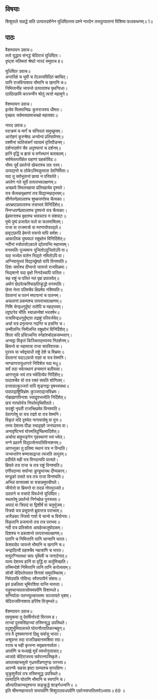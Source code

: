 ## विषयाः

शिशुपाले सन्नद्धे सति उत्पातदर्शनेन युधिष्ठिरस्य प्रश्ने नारदेन तत्तदुत्पातानां विशिष्य फलकथनम्॥ 1॥

## पाठः

वैशम्पायन उवाच॥  
ततो युद्धाय संनद्धं चेदिराजं युधिष्ठिरः।  
दृष्ट्वा मतिमतां श्रेष्ठो नारदं समुवाच ह॥  

युधिष्ठिर उवाच॥  
अन्तरिक्षे च भूमौ च तेऽस्त्यविदितं क्वचित्।  
यानि राजविनाशाय भौमानि च खगानि च॥  
निमित्तानीह जायन्ते उत्पाताश्च पृथग्विधाः।  
एतदित्छामि कार्त्स्न्येन श्रोतुं त्वत्तो महामुने॥  

वैशम्पायन उवाच।  
इत्येवं मितमान्विप्रः कुरुराजस्य धीमतः।  
पृच्छतः सर्वमव्यग्रमाचचक्षे महायशाः॥  

नारद उवाच॥  
पराक्रमं च मार्गं च संनिपातं समुच्छ्रयम्।  
आरोहणं कुरुश्रेष्ठ अन्योन्यं प्रतिसर्पणम्॥  
पश्मीनां व्यतिसंसर्गं व्यायामं वृत्तिपीडनम्।  
दर्शनादर्शनं चैव अदृश्यानां च दर्शनम्॥  
हानिं वृद्धिं च ह्रासं च वर्णस्थानं बलाबलम्।  
सर्वमेतत्परीक्षेत ग्रहाणां ग्रहकोविदः॥  
भौमाः पूर्वं प्रवर्तन्ते खेचराश्च ततः परम्।  
उत्पद्यन्ते च लोकेऽस्मिन्नुत्पाता देवनिर्मिताः॥  
यदा तु सर्वभूतानां छाया न परिवर्तते।  
अपरेण गते सूर्ये तत्पराभवलक्षणम्॥  
अच्छाये विमलच्छाया प्रतिच्छायेव दृश्यते।  
यत्र चैत्यकवृक्षाणां तत्र विद्यान्महद्भयम्॥  
शीर्णपर्णप्रवालाश्च शुष्कपर्णाश्च चैत्यकाः।  
अपभ्रष्टप्रवालाश्च तत्राभावं विनिर्दिशेत्॥  
स्निग्धपर्णप्रवालाश्च दृश्यन्ते यत्र चैत्यकाः।  
ईहमानाश्च वृक्षाश्च भावस्तत्र न संशयटः॥  
पुष्पे पुष्पं प्रजायेत फले वा फलमाश्रितम्।  
राजा वा राजमात्रो वा मरणायोपपद्यते॥  
प्रावृट्छरदि हेमन्ते वसन्ते वापि सर्वशः।  
आकालिकं पुष्पफलं राष्ट्रक्षोभं विनिर्दिशेत्॥  
नदीनां स्त्रोतसोऽकाले द्योतयन्ति महाभयम्।  
वनस्पतिः पूज्यमानः पूजितोऽपूजितोऽपि वा॥  
यदा भज्येत वातेन भिद्यते नमितोऽपि वा।  
अग्निवायुभयं विद्याच्छ्रेष्ठो वापि विनश्यति॥  
दिशः सर्वाश्च दीप्यन्ते जायन्ते राजविभ्रमाः।  
भिद्यमानो यदा वृक्षो निनदेच्चापि पातितः।  
सह राष्ट्रं च पतितं नतं वृक्षं प्रपातयेत्॥  
अथैनं छेदयेत्कश्चित्प्रतिक्रुद्धो वनस्पतिः।  
छेत्ता भेत्ता पतिश्चैव क्षिप्रमेव नशिष्यति॥  
देवतानां च पतनं मष्टपानां च पातनम्।  
अचलानां प्रकम्पश्च तत्पराभवलक्षणम्॥  
निशि चेन्द्रधनुर्दृष्टं ततोपि च महद्भयम्।  
तद्द्रष्टरेव भीतिः स्यान्नान्येषां भरतर्षभ॥  
रात्राविन्द्रधनुर्दृष्ट्वा तद्राष्ट्रं परिवर्जयेत्॥  
अर्चा यत्र प्रनृत्यन्त नदन्ति च हसन्ति च।  
उन्मीलन्ति निमीलन्ति राष्ट्रक्षोभं विनिर्दिशेत्॥  
शिला यदि प्रसिञ्चन्ति स्नेहांश्चोदकसम्भवान्।  
अन्यद्वा विकृतं किञ्चित्तद्भयस्य निदर्शनम्॥  
म्रियन्ते वा महामात्रा राजा सपरिवारकः।  
पुरस्य या भवेद्व्याधी राष्ट्रे देशे च विभ्रमाः॥  
देवतानां यदाऽऽवासे राज्ञां वा यत्र वेश्मनि।  
भाण्डागारायुधागारे निविशेत यदा मधु॥  
सर्वं तदा भवेत्स्थानं हन्यमानं बलीयसा।  
आगन्तुकं भयं तत्र भवेदित्येव निर्दिशेत्॥  
पादपश्चैव यो यत्र रक्तं स्रवति शोणितम्।  
दन्ताग्रात्कुञ्जरो वापि शृङ्गाद्वा वृषभस्तथा॥  
पादपाद्राष्ट्रिविभ्रंशः कुञ्जराद्राजविभ्रमः।  
गोब्राह्मणविनाशः स्याद्वृवभस्येति निर्दिशेत्॥  
छत्रं नरपतेर्यत्र निपतेत्पृथिवीतले।  
सराष्ट्रो नृपती राजन्क्षिप्रमेव विनश्यति॥  
देवागारेषु वा यत्र राज्ञो वा यत्र वेश्मनि।  
विकृतं यदि दृश्येत नागावासेषु वा पुनः॥  
तस्य देशस्य पीडा स्याद्राज्ञो जनपदस्य वा।  
अनावृष्टिभयं घोरमतिदुर्भिक्षमादिशेत्॥  
अर्चाया बाहुभङ्गेन गृहस्थानां भयं भवेत्।  
भग्ने प्रहरणे विद्यात्सेनापतिविनाशनम्॥  
आगन्तुका तु प्रतिमा स्थानं यत्र न विन्दति।  
जभ्यन्तरेण षण्मासाद्राजा त्यजति तत्पुरम्॥  
प्रदीर्यते मही यत्र विनदत्यपि पात्यते।  
म्रियते तत्र राजा च तत्र राष्ट्रं विनश्यति॥  
एणीपदान्वा सर्पान्वा डुण्डुभानथ दीप्यकान्।  
मण्डूको ग्रसते यत्र तत्र राजा विनश्यति॥  
अभिन्नं वाप्यपक्वं वा यत्रान्नमुपचीयते।  
जीर्यन्ते वा म्रियन्ते वा तदन्नं नोपभुञ्जते॥  
उदपाने च यत्रापो विवर्धन्ते युधिष्ठिर।  
स्थावरेषु प्रवर्तन्ते निर्गच्छेन्न पुनस्ततः॥  
अपादं वा त्रिपादं वा द्विशीर्षं वा चतुर्भुजम्।  
स्त्रियो यत्र प्रसूयन्ते ब्रूयात्तत्र पराभवम्॥  
अजैडकाः स्त्रियो गावो ये चान्ये च वियोनयः।  
विकृतानि प्रजायन्ते तत्र तत्र पराभवः॥  
नदी यत्र प्रतिस्रोता आवहेत्कलुषोदकम्।  
दिशश्च न प्रकाशन्ते तत्पराभवलक्षणम्॥  
एतानि च निमित्तानि यानि चान्यानि भारत।  
केशवादेव जायन्ते भौमानि च खगानि च॥  
चन्द्रादित्यौ ग्रहाश्चैव नक्षत्राणि च भारत।  
वायुरग्निस्तथा चापः पृथिवी च जनार्दनात्॥  
यस्य देशस्य हानिं वा वृद्धिं वा कर्तुमिच्छति।  
तस्मिन्देशे निमित्तानि तानि तानि करोत्ययम्॥  
सोसौ चेदिपतेस्तात विनाशं समुपस्थितम्।  
निवेदयति गोविन्दः स्वैरुपायैर्न संशयः॥  
इयं प्रचलिता भूमिरशिवा वान्ति मारुताः।  
राहुश्चाप्यपतत्सोममपर्वणि विशाम्पते॥  
सनिर्घाताः पतन्त्युल्कास्तमः सञ्जायते भृशम्।  
चेदिराजविनाशाय हरिरेष विजृम्भते॥  

वैशम्पायन उवाच॥  
एवमुक्त्वा तु देवर्षिर्नारदो विरराम ह।  
ताभ्यां पुरुषसिंहाभ्यां तस्मिन्युद्ध उपस्थिते।  
ददृशुर्भूमिपालास्ते घोरानौत्पातिकान्बहून्॥  
तत्र वै दृश्यमानानां दिक्षु सर्वासु भारत।  
अश्रूयन्त तदा राजञ्छिवानामशिवा रवाः॥  
ररास च मही कृत्स्ना सवृक्षवनपर्वता।  
अपर्वणि च मध्याह्ने मूर्यं स्वर्भानुरग्रसत्॥  
ध्वजाग्रे चेदिराजस्य सर्वरत्नपरिष्कृते।  
अपतत्खाच्च्युतो गृध्रस्तीक्ष्णतुण्डः परन्तप॥  
आरण्यैः सहसा हृष्टा ग्राम्याश्च मृगपक्षिणः।  
चुक्रुशुर्भैरवं तत्र तस्मिन्युद्ध उपस्थिते॥  
एवमादिनि घोराणि भौमानि च स्वगानि च।  
औत्पातिकान्यदृश्यन्त सङ्क्रुद्धे शार्ङ्गधन्वनि॥ ॥  
इति श्रीमन्महाभारते सभापर्वणि शिशुपालवधपर्वणि एकोनसप्ततितमोऽध्यायः॥ 69 ॥
